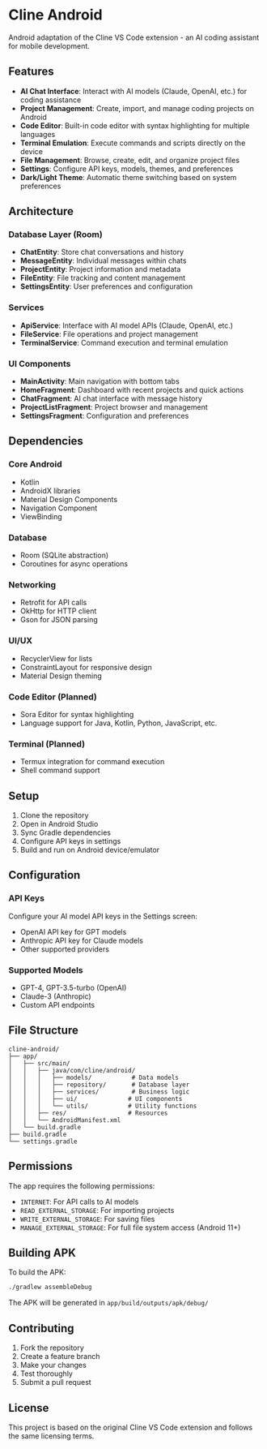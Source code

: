 # Cline Android

Android adaptation of the Cline VS Code extension - an AI coding assistant for mobile development.

## Features

- **AI Chat Interface**: Interact with AI models (Claude, OpenAI, etc.) for coding assistance
- **Project Management**: Create, import, and manage coding projects on Android
- **Code Editor**: Built-in code editor with syntax highlighting for multiple languages
- **Terminal Emulation**: Execute commands and scripts directly on the device
- **File Management**: Browse, create, edit, and organize project files
- **Settings**: Configure API keys, models, themes, and preferences
- **Dark/Light Theme**: Automatic theme switching based on system preferences

## Architecture

### Database Layer (Room)
- **ChatEntity**: Store chat conversations and history
- **MessageEntity**: Individual messages within chats
- **ProjectEntity**: Project information and metadata
- **FileEntity**: File tracking and content management
- **SettingsEntity**: User preferences and configuration

### Services
- **ApiService**: Interface with AI model APIs (Claude, OpenAI, etc.)
- **FileService**: File operations and project management
- **TerminalService**: Command execution and terminal emulation

### UI Components
- **MainActivity**: Main navigation with bottom tabs
- **HomeFragment**: Dashboard with recent projects and quick actions
- **ChatFragment**: AI chat interface with message history
- **ProjectListFragment**: Project browser and management
- **SettingsFragment**: Configuration and preferences

## Dependencies

### Core Android
- Kotlin
- AndroidX libraries
- Material Design Components
- Navigation Component
- ViewBinding

### Database
- Room (SQLite abstraction)
- Coroutines for async operations

### Networking
- Retrofit for API calls
- OkHttp for HTTP client
- Gson for JSON parsing

### UI/UX
- RecyclerView for lists
- ConstraintLayout for responsive design
- Material Design theming

### Code Editor (Planned)
- Sora Editor for syntax highlighting
- Language support for Java, Kotlin, Python, JavaScript, etc.

### Terminal (Planned)
- Termux integration for command execution
- Shell command support

## Setup

1. Clone the repository
2. Open in Android Studio
3. Sync Gradle dependencies
4. Configure API keys in settings
5. Build and run on Android device/emulator

## Configuration

### API Keys
Configure your AI model API keys in the Settings screen:
- OpenAI API key for GPT models
- Anthropic API key for Claude models
- Other supported providers

### Supported Models
- GPT-4, GPT-3.5-turbo (OpenAI)
- Claude-3 (Anthropic)
- Custom API endpoints

## File Structure

```
cline-android/
├── app/
│   ├── src/main/
│   │   ├── java/com/cline/android/
│   │   │   ├── models/           # Data models
│   │   │   ├── repository/       # Database layer
│   │   │   ├── services/         # Business logic
│   │   │   ├── ui/              # UI components
│   │   │   └── utils/           # Utility functions
│   │   ├── res/                 # Resources
│   │   └── AndroidManifest.xml
│   └── build.gradle
├── build.gradle
└── settings.gradle
```

## Permissions

The app requires the following permissions:
- `INTERNET`: For API calls to AI models
- `READ_EXTERNAL_STORAGE`: For importing projects
- `WRITE_EXTERNAL_STORAGE`: For saving files
- `MANAGE_EXTERNAL_STORAGE`: For full file system access (Android 11+)

## Building APK

To build the APK:

```bash
./gradlew assembleDebug
```

The APK will be generated in `app/build/outputs/apk/debug/`

## Contributing

1. Fork the repository
2. Create a feature branch
3. Make your changes
4. Test thoroughly
5. Submit a pull request

## License

This project is based on the original Cline VS Code extension and follows the same licensing terms.